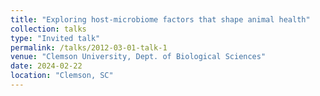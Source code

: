 ```yaml
---
title: "Exploring host-microbiome factors that shape animal health"
collection: talks
type: "Invited talk"
permalink: /talks/2012-03-01-talk-1
venue: "Clemson University, Dept. of Biological Sciences"
date: 2024-02-22
location: "Clemson, SC"
---
```

